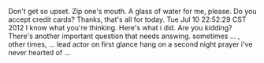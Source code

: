 Don't get so upset.
Zip one's mouth.
A glass of water for me, please.
Do you accept credit cards?
Thanks, that's all for today.
Tue Jul 10 22:52:29 CST 2012
I know what you're thinking.
Here's what i did.
Are you kidding?
There's another important question that needs answing.
sometimes ... , other times, ...
lead actor
on first glance
hang on a second
night prayer
i've never hearted of ...
